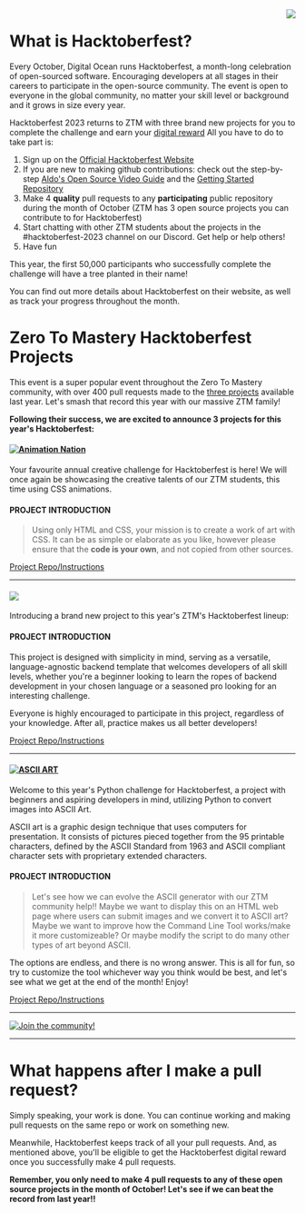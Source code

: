 <img src="https://hacktoberfest.com/_next/static/media/logo-hacktoberfest--logomark.b91c17d2.svg" align="right" />

# What is Hacktoberfest?

Every October, Digital Ocean runs Hacktoberfest, a month-long celebration of open-sourced software. Encouraging developers at all stages in their careers to participate in the open-source community. The event is open to everyone in the global community, no matter your skill level or background and it grows in size every year.

Hacktoberfest 2023 returns to ZTM with three brand new projects for you to complete the challenge and earn your [digital reward](https://hacktoberfest.com/about/#digital-rewards) All you have to do to take part is:

1. Sign up on the [Official Hacktoberfest Website](https://hacktoberfest.com/auth)
2. If you are new to making github contributions: check out the step-by-step [Aldo's Open Source Video Guide](https://www.youtube.com/watch?v=uQLNFRviB6Q) and the [Getting Started Repository](https://github.com/zero-to-mastery/start-here-guidelines)
3. Make 4 **quality** pull requests to any **participating** public repository during the month of October (ZTM has 3 open source projects you can contribute to for Hacktoberfest)
4. Start chatting with other ZTM students about the projects in the #hacktoberfest-2023 channel on our Discord. Get help or help others!
5. Have fun

This year, the first 50,000 participants who successfully complete the challenge will have a tree planted in their name!

You can find out more details about Hacktoberfest on their website, as well as track your progress throughout the month.

# Zero To Mastery Hacktoberfest Projects

This event is a super popular event throughout the Zero To Mastery community, with over 400 pull requests made to the [three projects](https://github.com/zero-to-mastery/coding_challenge-42) available last year. Let's smash that record this year with our massive ZTM family!

**Following their success, we are excited to announce 3 projects for this year's Hacktoberfest:**

#### [![Animation Nation](https://img.shields.io/badge/CREATIVE%20CSS%20PROJECT-Animation%20Nation-4E3188?style=for-the-badge&logo=CSS3)](https://github.com/zero-to-mastery/animation-nation)

Your favourite annual creative challenge for Hacktoberfest is here! We will once again be showcasing the creative talents of our ZTM students, this time using CSS animations.

#### PROJECT INTRODUCTION

> Using only HTML and CSS, your mission is to create a work of art with CSS. It can be as simple or elaborate as you like, however please ensure that the **code is your own**, and not copied from other sources.

[Project Repo/Instructions](https://github.com/zero-to-mastery/animation-nation)

-----------
#### [![](https://img.shields.io/badge/Universal%20Backend%20PROJECT-FileIO-00adb5?style=for-the-badge&logo=StackEdit)](https://github.com/zero-to-mastery/file-io)

Introducing a brand new project to this year's ZTM's Hacktoberfest lineup:

#### PROJECT INTRODUCTION

This project is designed with simplicity in mind, serving as a versatile, language-agnostic backend template that welcomes developers of all skill levels, whether you're a beginner looking to learn the ropes of backend development in your chosen language or a seasoned pro looking for an interesting challenge. 

Everyone is highly encouraged to participate in this project, regardless of your knowledge. After all, practice makes us all better developers!

[Project Repo/Instructions](https://github.com/zero-to-mastery/file-io)

-----------
#### [![ASCII ART](https://img.shields.io/badge/PYTHON%20PROJECT-ASCII%20ART-blue?style=for-the-badge&logo=Python)](https://github.com/zero-to-mastery/ascii-art)

Welcome to this year's Python challenge for Hacktoberfest, a project with beginners and aspiring developers in mind, utilizing Python to convert images into ASCII Art.

ASCII art is a graphic design technique that uses computers for presentation. It consists of pictures pieced together from the 95 printable characters, defined by the ASCII Standard from 1963 and ASCII compliant character sets with proprietary extended characters.

#### PROJECT INTRODUCTION

> Let's see how we can evolve the ASCII generator with our ZTM community help!! Maybe we want to display this on an HTML web page where users can submit images and we convert it to ASCII art? Maybe we want to improve how the Command Line Tool works/make it more customizeable? Or maybe modify the script to do many other types of art beyond ASCII.

The options are endless, and there is no wrong answer. This is all for fun, so try to customize the tool whichever way you think would be best, and let's see what we get at the end of the month! Enjoy!

[Project Repo/Instructions](https://github.com/zero-to-mastery/ascii-art)

---

[![Join the community!](https://images.ctfassets.net/aq13lwl6616q/51gDR7DozuNea9fltdgHIc/0c8577f24eaa1b33c40656a522f2d1db/hacktoberfest_discord_banner.png?h=250)](https://zerotomastery.io/community/developer-community-discord)

---

# What happens after I make a pull request?

Simply speaking, your work is done. You can continue working and making pull requests on the same repo or work on something new.

Meanwhile, Hacktoberfest keeps track of all your pull requests. And, as mentioned above, you'll be eligible to get the Hacktoberfest digital reward once you successfully make 4 pull requests.

**Remember, you only need to make 4 pull requests to any of these open source projects in the month of October! Let's see if we can beat the record from last year!!**


